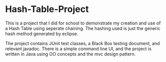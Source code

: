 # Hash-Table-Project
This is a project that I did for school to demonstrate my creation and use of a 
Hash Table using seperate chaining. The hashing used is just the generic hash method generated
by eclipse.

The project contains JUnit test classes, a Black Box testing document, and relevant javadoc. 
There is a simple command line UI, and the project is written in Java using OO concepts 
and the mvc design pattern.
